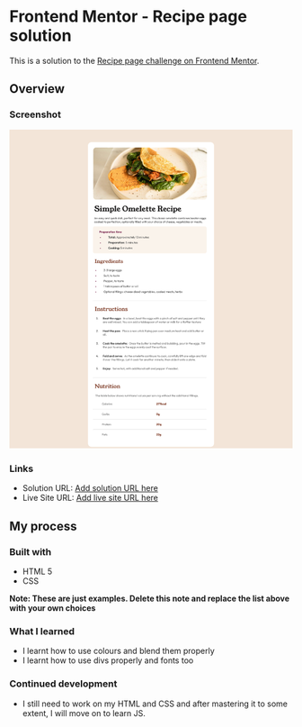 # Frontend Mentor - Recipe page solution

This is a solution to the [Recipe page challenge on Frontend Mentor](https://www.frontendmentor.io/challenges/recipe-page-KiTsR8QQKm).



## Overview

### Screenshot

![](./Project%20Screenshot.png)


### Links

- Solution URL: [Add solution URL here](https://your-solution-url.com)
- Live Site URL: [Add live site URL here](https://your-live-site-url.com)

## My process

### Built with

- HTML 5
- CSS



**Note: These are just examples. Delete this note and replace the list above with your own choices**

### What I learned

- I learnt how to use colours and blend them properly
- I learnt how to use divs properly and fonts too
### Continued development

- I still need to work on my HTML and CSS and after mastering it to some extent, I will move on to learn JS.

